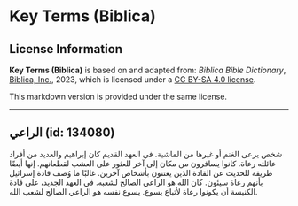 # Key Terms (Biblica)

## License Information

**Key Terms (Biblica)** is based on and adapted from: _Biblica Bible Dictionary_, [Biblica, Inc.](https://www.biblica.com/), 2023, which is licensed under a [CC BY-SA 4.0 license](https://creativecommons.org/licenses/by-sa/4.0/legalcode.en).

This markdown version is provided under the same license.



--------------------------------

## الراعي (id: 134080)

شخص يرعى الغنم أو غيرها من الماشية. في العهد القديم كان إبراهيم والعديد من أفراد عائلته رعاة. كانوا يسافرون من مكان إلى آخر للعثور على العشب لقطعانهم. إنها أيضًا طريقة للحديث عن القادة الذين يعتنون بأشخاص آخرين. غالبًا ما وُصف قادة إسرائيل بأنهم رعاة سيئون. كان الله هو الراعي الصالح لشعبه. في العهد الجديد، على قادة الكنيسة أن يكونوا رعاة لأتباع يسوع. يسوع نفسه هو الراعي الصالح لشعب الله.


